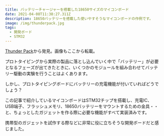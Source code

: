 ```yaml
---
title: バッテリーチャージャーを搭載した18650サイズのマイコンボード
date: 2021-04-08T11:38:27.311Z
description: 18650バッテリーを搭載した使いやすそうなマイコンボードの作例です。
image: /img/thunderpack.jpg
tags:
  - 開発ボード
  - STM32
---
```

[Thunder Pack](https://hackaday.io/project/161054-thunder-pack)から発見。画像もここから転載。

プロトタイピングから実際の製品に落とし込んでいく中で「バッテリー」が必要となるフェーズが出てきたときに、いくつかのモジュールを組み合わせてバッテリー駆動の実験を行うことはよくあります。

しかし、プロトタイピングボードにバッテリーの充電機能が付いていればどうでしょう？

この記事で紹介しているマイコンボードはSTM32チップを搭載し、充電IC、USB端子、フラッシュメモリ、18650バッテリーをマウントするための金具・・と、ちょっとしたガジェットを作る際に必要な機能がすべて実装済みです。

携帯型のガジェットを試作する際などに非常に役に立ちそうな開発ボードだと感じました。

